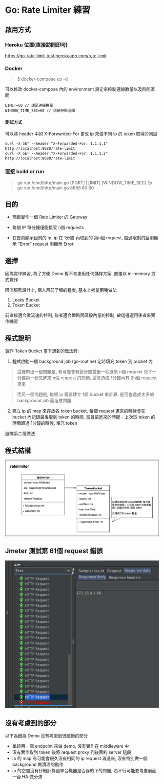 # Go: Rate Limiter 練習 

## 啟用方式

### Heroku 位置(直接訪問即可)

https://go-rate-limit-test.herokuapp.com/rate-limit

### Docker

> $ docker-compose up -d

可以修改 docker-compose 內的 environment 設定來控制連線數量以及時間區間

```
LIMIT=60 // 這是連線數量
WINDOW_TIME_SEC=60 // 這是時間區間
```

#### 測試方式

可以將 header 中的 X-Forwarded-For 更改 ip 來做不同 ip 的 token 取得的測試

```cassandraql
curl -X GET --header "X-Forwarded-For: 1.1.1.1" http://localhost:8080/rate-limit
curl -X GET --header "X-Forwarded-For: 1.1.1.2" http://localhost:8080/rate-limit
```

### 直接 build or run

> go run <Project>/cmd/http/main.go [PORT] [LIMIT] [WINDOW_TIME_SEC]
> Ex: go run <Project>/cmd/http/main.go 8888 60 60

## 目的

- 簡單實作一個 Rate Limiter 的 Gateway

- 每個 IP 每分鐘僅能接受 n個 requests

- 在首頁顯示目前的 ip, ip 在 1分鐘 內取到的 第n個 request, 超過限制的話則顯示 "Error"
request 則顯示 Error

## 選擇

因為實作練習, 為了方便 Demo 暫不考慮用任何儲存方案, 直接以 in-memory 方式實作

限流服務設計上, 個人目前了解的程度, 基本上考量兩種做法

1. Leaky Bucket
2. Token Bucket

前者較適合做流速的控制, 後者適合做時間區段內量的控制, 故這邊選用後者來實作練習

## 程式說明

實作 Token Bucket 當下想到的做法有:

1. 程式啟動一個 background job (go-routine) 定時填充 token 到 bucket 內

> 這裡帶出一個問題是, 有可能會有該分鐘最後一秒進來 n個 request 而下一分鐘第一秒又進來 n個 request 的問題, 這會造成 1分鐘內有 2n個 request 進來

> 而另一個問題是, 每個 ip 需要建立 1個 bucket 來計算, 是否會造成太多的 background job 而造成問題

2. 建立 ip 的 map 來存放各 token bucket, 每個 request 進來的時候會在 bucket 內記錄最後取到 token 的時間, 當目前進來的時間 - 上次取 token 的時間超過 1分鐘的時候, 填充 token

選擇第二種做法

## 程式結構

![image](https://github.com/justericgg/go-rate-limit-test/blob/master/assets/images/ratelimiter_diagram.png)

## Jmeter 測試第 61個 request 錯誤

![image](https://github.com/justericgg/go-rate-limit-test/blob/master/assets/images/jmeter_result.png)

## 沒有考慮到的部分

以下為因為 Demo 沒有考慮到很細節的部分

- 單純用一個 endpoint 來做 demo, 沒有實作在 middleware 中
- 沒有實作取到 token 後將 request proxy 到後面的 server 這段
- ip 的 map 有可能會很久沒有相同的 ip request 再進來, 沒有特別做一個 background 做清理的動作
- ip 的空間沒有仔細計算過單台機器是否存的下的問題, 若不行可能要考慮前面一台 HA 做分流
